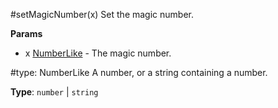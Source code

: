 
<a name="setMagicNumber"></a>
#setMagicNumber(x)
Set the magic number.

**Params**

- x [NumberLike](#NumberLike) - The magic number.

<a name="NumberLike"></a>
#type: NumberLike
A number, or a string containing a number.

**Type**: `number` | `string`  

